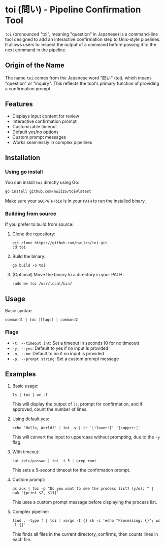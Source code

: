 # toi (問い) - Pipeline Confirmation Tool

`toi` (pronounced "toi", meaning "question" in Japanese) is a command-line tool designed to add an interactive confirmation step to Unix-style pipelines. It allows users to inspect the output of a command before passing it to the next command in the pipeline.

## Origin of the Name

The name `toi` comes from the Japanese word "問い" (toi), which means "question" or "inquiry". This reflects the tool's primary function of providing a confirmation prompt.

## Features

- Displays input content for review
- Interactive confirmation prompt
- Customizable timeout
- Default yes/no options
- Custom prompt messages
- Works seamlessly in complex pipelines

## Installation

### Using go install

You can install `toi` directly using Go:

```bash
go install github.com/nwiizo/toi@latest
```

Make sure your `$GOPATH/bin` is in your `PATH` to run the installed binary.

### Building from source

If you prefer to build from source:

1. Clone the repository:
   ```
   git clone https://github.com/nwiizo/toi.git
   cd toi
   ```

2. Build the binary:
   ```
   go build -o toi
   ```

3. (Optional) Move the binary to a directory in your PATH:
   ```
   sudo mv toi /usr/local/bin/
   ```

## Usage

Basic syntax:

```
command1 | toi [flags] | command2
```

### Flags

- `-t, --timeout int`: Set a timeout in seconds (0 for no timeout)
- `-y, --yes`: Default to yes if no input is provided
- `-n, --no`: Default to no if no input is provided
- `-p, --prompt string`: Set a custom prompt message

## Examples

1. Basic usage:
   ```
   ls | toi | wc -l
   ```
   This will display the output of `ls`, prompt for confirmation, and if approved, count the number of lines.

2. Using default yes:
   ```
   echo "Hello, World!" | toi -y | tr '[:lower:]' '[:upper:]'
   ```
   This will convert the input to uppercase without prompting, due to the `-y` flag.

3. With timeout:
   ```
   cat /etc/passwd | toi -t 5 | grep root
   ```
   This sets a 5-second timeout for the confirmation prompt.

4. Custom prompt:
   ```
   ps aux | toi -p "Do you want to see the process list? (y/n): " | awk '{print $2, $11}'
   ```
   This uses a custom prompt message before displaying the process list.

5. Complex pipeline:
   ```
   find . -type f | toi | xargs -I {} sh -c 'echo "Processing: {}"; wc -l {}'
   ```
   This finds all files in the current directory, confirms, then counts lines in each file.
